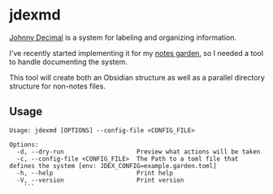 # jdexmd

[Johnny Decimal](https://johnnydecimal.com/10-19-concepts/11-core/11.01-introduction/) is a system for labeling and organizing information.

I've recently started implementing it for my [notes garden](https://garden.graysonarts.com), so I needed a tool to handle documenting the system.

This tool will create both an Obsidian structure as well as a parallel directory structure for non-notes files.

## Usage

```
Usage: jdexmd [OPTIONS] --config-file <CONFIG_FILE>

Options:
  -d, --dry-run                    Preview what actions will be taken
  -c, --config-file <CONFIG_FILE>  The Path to a toml file that defines the system [env: JDEX_CONFIG=example.garden.toml]
  -h, --help                       Print help
  -V, --version                    Print version
	```
